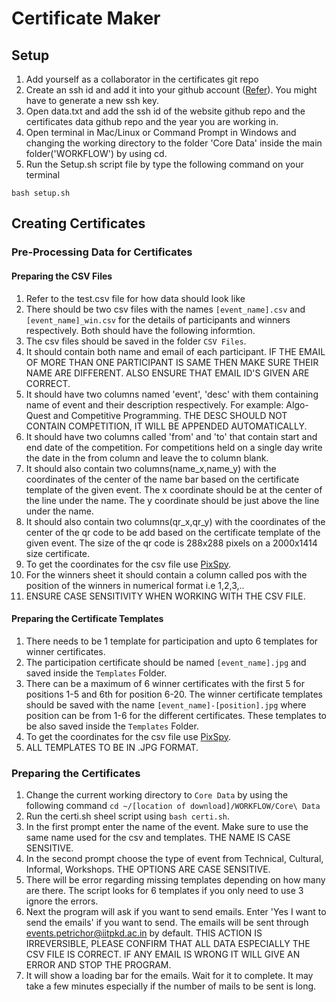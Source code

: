 
# Certificate Maker

## Setup

1) Add yourself as a collaborator in the certificates git repo
1) Create an ssh id and add it into your github account ([Refer](https://docs.github.com/en/authentication/connecting-to-github-with-ssh/adding-a-new-ssh-key-to-your-github-account)). You might have to generate a new ssh key.
3) Open data.txt and add the ssh id of the website github repo  and the certificates data github repo and the year you are working in.
4) Open terminal in Mac/Linux or Command Prompt in Windows and changing the working directory to the folder 'Core Data' inside the main folder('WORKFLOW') by using cd.
5) Run the Setup.sh script file by type the following command on your terminal 
```
bash setup.sh
```
## Creating Certificates
### Pre-Processing Data for Certificates
#### Preparing the CSV Files
1. Refer to the test.csv file for how data should look like
2. There should be two csv files with the names `[event_name].csv` and `[event_name]_win.csv` for the details of participants and winners respectively. Both should have the following informtion.
3. The csv files should be saved in the folder `CSV Files`.
2. It should contain both name and email of each participant. IF THE EMAIL OF MORE THAN ONE PARTICIPANT IS SAME THEN MAKE SURE THEIR NAME ARE DIFFERENT. ALSO ENSURE THAT EMAIL ID'S GIVEN ARE CORRECT.
3. It should have two columns named 'event', 'desc' with them containing name of event and their description respectively. For example: Algo-Quest and Competitive Programming. THE DESC SHOULD NOT CONTAIN COMPETITION, IT WILL BE APPENDED AUTOMATICALLY.
4. It should have two columns called 'from' and 'to' that contain start and end date of the competition. For competitions held on a single day write the date in the from column and leave the to column blank.
5. It should also contain two columns(name_x,name_y) with the coordinates of the center of the name bar based on the certificate template of the given event. The x coordinate should be at the center of the line under the name. The y coordinate should be just above the line under the name.
6. It should also contain two columns(qr_x,qr_y) with the coordinates of the center of the qr code to be add based on the certificate template of the given event. The size of the qr code is 288x288 pixels on a 2000x1414 size certificate.
9. To get the coordinates for the csv file use [PixSpy](https://pixspy.com/).
7. For the winners sheet it should contain a column called pos with the position of the winners in numerical format i.e 1,2,3,..
8. ENSURE CASE SENSITIVITY WHEN WORKING WITH THE CSV FILE.

#### Preparing the Certificate Templates
1. There needs to be 1 template for participation and upto 6 templates for winner certificates.
2. The participation certificate should be named `[event_name].jpg` and saved inside the `Templates` Folder.
3. There can be a maximum of 6 winner certificates with the first 5 for positions 1-5 and 6th for position 6-20. The winner certificate templates should be saved with the name `[event_name]-[position].jpg` where position can be from 1-6 for the different certificates. These templates to be also saved inside the `Templates` Folder.
4. To get the coordinates for the csv file use [PixSpy](https://pixspy.com/).
5. ALL TEMPLATES TO BE IN .JPG FORMAT.

### Preparing the Certificates

1. Change the current working directory to `Core Data` by using the following command 
`cd ~/[location of download]/WORKFLOW/Core\ Data` 
2. Run the certi.sh sheel script using `bash certi.sh`.
3. In the first prompt enter the name of the event. Make sure to use the same name used for the csv and templates. THE NAME IS CASE SENSITIVE.
4. In the second prompt choose the type of event from Technical,  Cultural, Informal, Workshops. THE OPTIONS ARE CASE SENSITIVE.
5. There will be error regarding missing templates depending on how many are there. The script looks for 6 templates if you only need to use 3 ignore the errors.
6. Next the program will ask if you want to send emails. Enter 'Yes I want to send the emails' if you want to send. The emails will be sent through events.petrichor@iitpkd.ac.in by default. THIS ACTION IS IRREVERSIBLE, PLEASE CONFIRM THAT ALL DATA ESPECIALLY THE CSV FILE IS CORRECT. IF ANY EMAIL IS WRONG IT WILL GIVE AN ERROR AND STOP THE PROGRAM.
7. It will show a loading bar for the emails. Wait for it to complete. It may take a few minutes especially if the number of mails to be sent is long.

